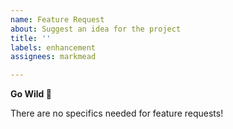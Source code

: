 ```yaml
---
name: Feature Request
about: Suggest an idea for the project
title: ''
labels: enhancement
assignees: markmead

---
```


**Go Wild 🐅**

There are no specifics needed for feature requests!
